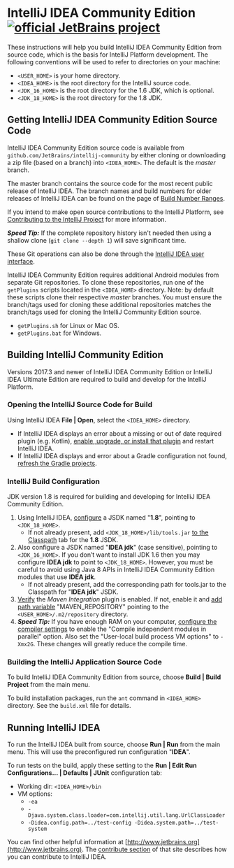 # IntelliJ IDEA Community Edition [![official JetBrains project](http://jb.gg/badges/official.svg)](https://confluence.jetbrains.com/display/ALL/JetBrains+on+GitHub)
These instructions will help you build IntelliJ IDEA Community Edition from source code, which is the basis for IntelliJ Platform development. The following conventions will be used to refer to
directories on your machine:
* `<USER_HOME>` is your home directory.
* `<IDEA_HOME>` is the root directory for the IntelliJ source code.
* `<JDK_16_HOME>` is the root directory for the 1.6 JDK, which is optional.
* `<JDK_18_HOME>` is the root directory for the 1.8 JDK.

## Getting IntelliJ IDEA Community Edition Source Code
IntelliJ IDEA Community Edition source code is available from
`github.com/JetBrains/intellij-community` by either cloning or
downloading a zip file (based on a branch) into `<IDEA_HOME>`. The
default is the *master* branch. 

The master branch contains the source code for the most recent public release of IntelliJ IDEA. The branch names and build numbers for older
releases of IntelliJ IDEA can be found on the page of
[Build Number Ranges](http://www.jetbrains.org/intellij/sdk/docs/basics/getting_started/build_number_ranges.html).

If you intend to make open source contributions to the IntelliJ
Platform, see [Contributing to the IntelliJ Project](http://www.jetbrains.org/display/IJOS/Contribute) for more information.

_**Speed Tip:**_ If the complete repository history isn't
needed then using a shallow clone (`git clone --depth 1`) will save significant time.

These Git operations can also be done through the [IntelliJ IDEA user interface](https://www.jetbrains.com/help/idea/using-git-integration.html).

IntelliJ IDEA Community Edition requires additional Android modules from
separate Git repositories. To clone these repositories, run one of the
`getPlugins` scripts located in the `<IDEA_HOME>` directory. Note: by default these 
scripts clone their respective *master* branches. You must ensure the branch/tags used for cloning
these additional repositories matches the branch/tags used for cloning
the IntelliJ Community Edition source.
* `getPlugins.sh` for Linux or Mac OS.
* `getPlugins.bat` for Windows.

## Building IntelliJ Community Edition
Versions 2017.3 and newer of IntelliJ IDEA Community Edition or IntelliJ
IDEA Ultimate Edition are required to build and develop for the IntelliJ
Platform.

### Opening the IntelliJ Source Code for Build
Using IntelliJ IDEA **File | Open**, select the `<IDEA_HOME>` directory. 
* If IntelliJ IDEA displays an error about a missing or out of date required plugin (e.g.
Kotlin), [enable, upgrade, or install that plugin](https://www.jetbrains.com/help/idea/managing-plugins.html) and restart IntelliJ IDEA.
* If IntelliJ IDEA displays and error about a Gradle configuration not found,
 [refresh the Gradle projects](https://www.jetbrains.com/help/idea/jetgradle-tool-window.html). 

### IntelliJ Build Configuration
JDK version 1.8 is required for building and developing for IntelliJ IDEA Community
Edition.
1. Using IntelliJ IDEA, [configure](https://www.jetbrains.com/help/idea/sdk.html) a JSDK
   named "**1.8**", pointing to `<JDK_18_HOME>`.
   * If not already present, add `<JDK_18_HOME>/lib/tools.jar` [to the Classpath](https://www.jetbrains.com/help/idea/sdk.html#manage_sdks) tab for the **1.8** JSDK.
2. Also configure a JSDK named "**IDEA jdk**" (case sensitive), pointing to `<JDK_16_HOME>`. If you don’t want to install JDK 1.6 then you may configure **IDEA jdk** to point to `<JDK_18_HOME>`. However, you must be careful to avoid using Java 8 APIs in IntelliJ IDEA Community Edition modules that use **IDEA jdk**. 
   * If not already present, add the corresponding path for tools.jar to the Classpath for "**IDEA jdk**" JSDK.
3. [Verify](https://www.jetbrains.com/help/idea/enabling-and-disabling-plugins.html) the _Maven Integration_ plugin is enabled. If not, enable it and [add path variable](https://www.jetbrains.com/help/idea/working-with-projects.html#path-variables) "MAVEN_REPOSITORY" pointing to the `<USER_HOME>/.m2/repository` directory.
4. _**Speed Tip:**_ If you have enough RAM on your computer, [configure the compiler settings](https://www.jetbrains.com/help/idea/specifying-compilation-settings.html) to enable the "Compile independent modules in parallel" option. Also set the "User-local build process VM options" to `-Xmx2G`. These changes will greatly reduce the compile time.

### Building the IntelliJ Application Source Code
To build IntelliJ IDEA Community Edition from source, choose **Build | Build Project** from the main menu.

To build installation packages, run the `ant` command in `<IDEA_HOME>` directory. See the `build.xml` file for details.

## Running IntelliJ IDEA
To run the IntelliJ IDEA built from source, choose **Run | Run** from the main menu. This will use the preconfigured run configuration "**IDEA**".

To run tests on the build, apply these setting to the **Run | Edit Run Configurations... | Defaults | JUnit** configuration tab:
  * Working dir: `<IDEA_HOME>/bin`
  * VM options: 
    * `-ea` 
    * `-Djava.system.class.loader=com.intellij.util.lang.UrlClassLoader` 
    * `-Didea.config.path=../test-config -Didea.system.path=../test-system`
 
You can find other helpful information at [http://www.jetbrains.org](http://www.jetbrains.org). The [contribute section](http://www.jetbrains.org/display/IJOS/Contribute) of that site describes how you can contribute to IntelliJ IDEA.